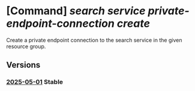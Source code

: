 # [Command] _search service private-endpoint-connection create_

Create a private endpoint connection to the search service in the given resource group.

## Versions

### [2025-05-01](/Resources/mgmt-plane/L3N1YnNjcmlwdGlvbnMve30vcmVzb3VyY2Vncm91cHMve30vcHJvdmlkZXJzL21pY3Jvc29mdC5zZWFyY2gvc2VhcmNoc2VydmljZXMve30vcHJpdmF0ZWVuZHBvaW50Y29ubmVjdGlvbnMve30=/2025-05-01.xml) **Stable**

<!-- mgmt-plane /subscriptions/{}/resourcegroups/{}/providers/microsoft.search/searchservices/{}/privateendpointconnections/{} 2025-05-01 -->
